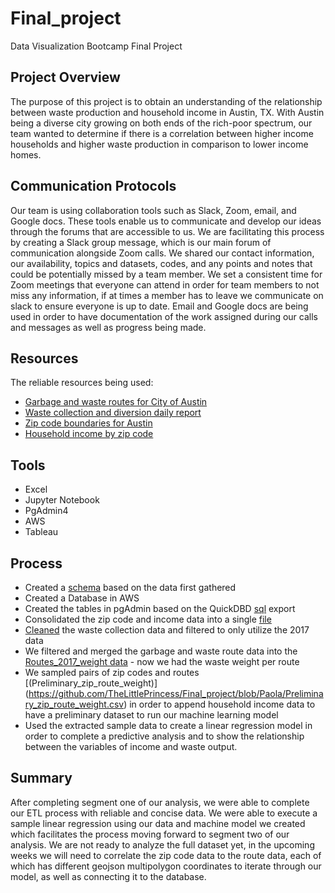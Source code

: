# Final_project
Data Visualization Bootcamp Final Project

## Project Overview
The purpose of this project is to obtain an understanding of the relationship between waste production and household income in Austin, TX. With Austin being a diverse city  growing on both ends of the rich-poor spectrum, our team wanted to determine if there is a correlation between higher income households and higher waste production in comparison to lower income homes.

## Communication Protocols 
Our team is using collaboration tools such as Slack, Zoom, email, and Google docs. These tools enable us to communicate and develop our ideas through the forums that are accessible to us. We are facilitating this process by creating a Slack group message, which is our main forum of communication alongside Zoom calls. We shared our contact information, our availability, topics and datasets, codes, and any points and notes that could be potentially missed by a team member. We set a consistent time for Zoom meetings that everyone can attend in order for team members to not miss any information, if at times a member has to leave we communicate on slack to ensure everyone is up to date. Email and Google docs are being used in order to have documentation of the work assigned during our calls and messages as well as progress being made. 

## Resources
The reliable resources being used:
- [Garbage and waste routes for City of Austin](https://data.austintexas.gov/Locations-and-Maps/Garbage-Routes/azhh-4hg8)
- [Waste collection and diversion daily report](https://data.austintexas.gov/Utilities-and-City-Services/Waste-Collection-Diversion-Report-daily-/mbnu-4wq9) 
- [Zip code boundaries for Austin](https://public.opendatasoft.com/explore/dataset/us-zip-code-latitude-and-longitude/export/?refine.state=TX&q=Austin)
- [Household income by zip code](https://www.austintexas.gov/page/demographic-data)

## Tools
- Excel
- Jupyter Notebook
- PgAdmin4
- AWS 
- Tableau


## Process

- Created a [schema](https://github.com/TheLittlePrincess/Final_project/blob/main/Initial_ETL.png) based on the data first gathered
- Created a Database  in AWS
- Created the tables in pgAdmin based on the QuickDBD [sql](https://github.com/TheLittlePrincess/Final_project/blob/main/Initial_ETL.sql) export
- Consolidated the zip code and income data into a single [file](https://github.com/TheLittlePrincess/Final_project/blob/main/full_zip_codes.csv)
- [Cleaned](https://github.com/TheLittlePrincess/Final_project/blob/main/waste_data_etl.ipynb) the waste collection data and filtered to only utilize the 2017 data
- We filtered and merged the garbage and waste route data into the [Routes_2017_weight data](https://github.com/TheLittlePrincess/Final_project/blob/main/routes_2017_weight.csv) - now we had the waste weight per route
- We sampled pairs of zip codes and routes [(Preliminary_zip_route_weight)] (https://github.com/TheLittlePrincess/Final_project/blob/Paola/Preliminary_zip_route_weight.csv)  in order to append household income data to have a preliminary dataset to run our machine   learning model
- Used the extracted sample data to create a linear regression model in order to complete a predictive analysis and to show the relationship between the variables     of income and waste output. 

## Summary
After completing segment one of our analysis, we were able to complete our ETL process with reliable and concise data. We were able to execute a sample linear regression using our data and machine model we created which facilitates the process moving forward to segment two of our analysis. 
We are not ready to analyze the full dataset yet, in the upcoming weeks we will need to correlate the zip code data to the route data, each of which has different geojson multipolygon coordinates to iterate through our model, as well as connecting it to the database.
 
